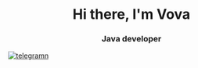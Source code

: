 <div id="header" align="center">
<h1>Hi there, I'm Vova</h1>
<h3>Java developer</h3>
</div>
<a href="linkedin-url">
<img src="https://img.shields.io/badge/LinkedIn-blue?style=for-the-
badge&logo=linkedin&logo Color=white" alt="telegramn"/>
</a>
